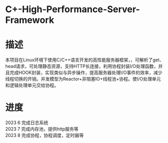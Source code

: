 # C+-High-Performance-Server-Framework
# 描述
本项目在Linux环境下使用C/C++语言开发的高性能服务器框架，，可解析了get、head请求，可处理静态资源，支持HTTP长连接，利用协程封装I/O处理函数，并且完成HOOK封装，实现类似与异步操作，提高服务器处理I/O事件的效率，减少线程切换的开销。并发模型为Reactor+非阻塞IO+线程池+协程。使I/O处理单元和逻辑处理单元交给协程。
# 进度
  2023 6 完成日志系统  
  2023 7 完成内存池，提供http服务等  
  2023 8 完成协程，协程调度，定时器等  
